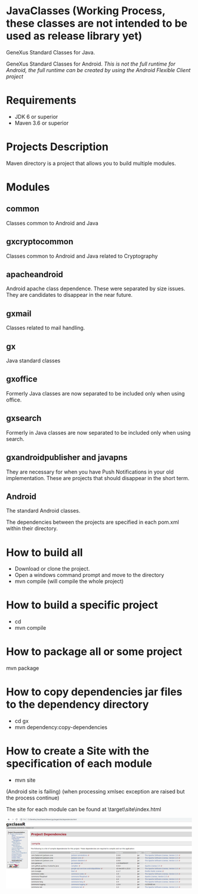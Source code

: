 # JavaClasses (Working Process, these classes are not intended to be used as release library yet)

GeneXus Standard Classes for Java.

GeneXus Standard Classes for Android. *This is not the full runtime for Android, the full runtime can be created by using the Android Flexible Client project*

# Requirements

- JDK 6 or superior
- Maven 3.6 or superior

# Projects Description

Maven directory is a project that allows you to build multiple modules.

# Modules

## common
Classes common to Android and Java

## gxcryptocommon

Classes common to Android and Java related to Cryptography

## apacheandroid

Android apache class dependence. These were separated by size issues. They are candidates to disappear in the near future.

## gxmail

Classes related to mail handling.

## gx

Java standard classes

## gxoffice

Formerly Java classes are now separated to be included only when using office.

## gxsearch

Formerly in Java classes are now separated to be included only when using search.

## gxandroidpublisher and javapns

They are necessary for when you have Push Notifications in your old implementation. These are projects that should disappear in the short term.

## Android

The standard Android classes.

The dependencies between the projects are specified in each pom.xml within their directory.


# How to build all

- Download or clone the project.
- Open a windows command prompt and move to the <project dir> directory
- mvn compile (will compile the whole project)

# How to build a specific project

- cd <project specific dir>
- mvn compile

 # How to package all or some project

 mvn package

 # How to copy dependencies jar files to the dependency directory

 - cd gx
 - mvn dependency:copy-dependencies

 # How to create a Site with the specification of each module

 - mvn site

 (Android site is failing)
 (when processing xmlsec exception are raised but the process continue)

 The site for each module can be found at <project dir>\target\site\index.html

  ![Site](site.png)
